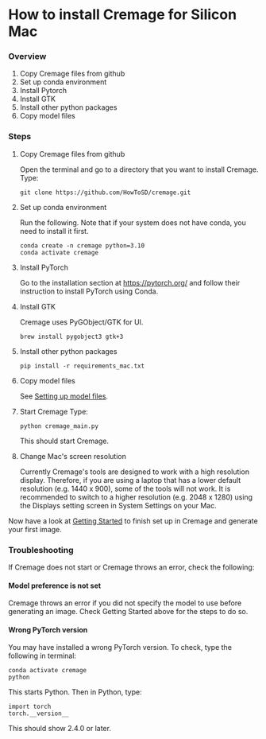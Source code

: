 # How to install Cremage for Silicon Mac

### Overview
1. Copy Cremage files from github
1. Set up conda environment
1. Install Pytorch
1. Install GTK
1. Install other python packages
1. Copy model files

### Steps
1. Copy Cremage files from github

   Open the terminal and go to a directory that you want to install Cremage.
   Type:
   ```
   git clone https://github.com/HowToSD/cremage.git
   ```

2. Set up conda environment

   Run the following. Note that if your system does not have conda, you need to install it first.

    ```
    conda create -n cremage python=3.10
    conda activate cremage
    ```

3. Install PyTorch

    Go to the installation section at https://pytorch.org/ and follow their instruction to install PyTorch using Conda.

4. Install GTK

    Cremage uses PyGObject/GTK for UI.
    ```
    brew install pygobject3 gtk+3
    ```

5. Install other python packages
    ```
    pip install -r requirements_mac.txt
    ```

6. Copy model files
   
    See [Setting up model files](setting_up_model_files.md).

7. Start Cremage
   Type:
   ```
   python cremage_main.py
   ```
   This should start Cremage.

8. Change Mac's screen resolution

   Currently Cremage's tools are designed to work with a high resolution display.
   Therefore, if you are using a laptop that has a lower default resolution (e.g. 1440 x 900), some of the tools will not work.  It is recommended to switch to a higher resolution (e.g. 2048 x 1280) using the Displays setting screen in System Settings on your Mac.

Now have a look at [Getting Started](../getting_started.md "View Getting Started") to finish set up in Cremage and generate your first image.

### Troubleshooting
If Cremage does not start or Cremage throws an error, check the following:

#### Model preference is not set
Cremage throws an error if you did not specify the model to use before generating an image. Check Getting Started above for the steps to do so.

#### Wrong PyTorch version
You may have installed a wrong PyTorch version. To check, type the following in terminal:
```
conda activate cremage
python
```
This starts Python. Then in Python, type:
```
import torch
torch.__version__
```

This should show 2.4.0 or later.